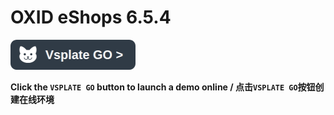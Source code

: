 # OXID eShops 6.5.4

<a href="https://www.vsplate.com/?docker-compose=https://github.com/vsplate/dcenvs/tree/master/oxideshop_ce/6.5.4/dc"><img alt="VSPLATE GO" src="https://raw.githubusercontent.com/vsplate/images/master/vsgo_btn.png" width="200px"></a>

**Click the `VSPLATE GO` button to launch a demo online / 点击`VSPLATE GO`按钮创建在线环境**
